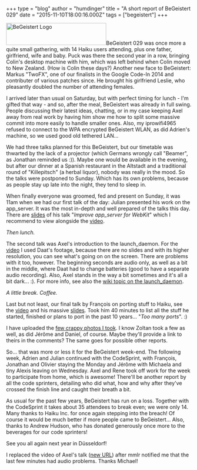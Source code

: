 +++
type = "blog"
author = "humdinger"
title = "A short report of BeGeistert 029"
date = "2015-11-10T18:00:16.000Z"
tags = ["begeistert"]
+++

<span class="inline right"><img src="/files/screenshots/begeistert-logo.png" alt="BeGeistert Logo" title="BeGeistert Logo" class="image image-_original " width="272" height="60" /></span>BeGeistert 029 was once more a quite small gathering, with 14 Haiku users attending, plus one father, girlfriend, wife and baby.
Puck was there the second year in a row, bringing Colin's desktop machine with him, which was left behind when Colin moved to New Zealand. (How is Colin these days?) Another new face to BeGeistert: Markus "TwoFX", one of our finalists in the Google Code-In 2014 and contributer of various patches since. He brought his girlfriend Leslie, who pleasantly doubled the number of attending females.
<!--break-->
I arrived later than usual on Saturday, but with perfect timing for lunch - I'm gifted that way - and so, after the meal, BeGeistert was already in full swing. People discussing their latest ideas, chatting, or in my case keeping Axel away from real work by having him show me how to split some massive commit into more easily to handle smaller ones. Also, my iprowifi4965 refused to connect to the WPA encrypted BeGeistert WLAN, as did Adrien's machine, so we used good old tethered LAN...

We had three talks planned for this BeGeistert, but our timetable was thwarted by the lack of a projector (which Germans wrongly call "Beamer", as Jonathan reminded us :)). Maybe one would be available in the evening, but after our dinner at a Spanish restaurant in the Altstadt and a traditional round of "Killepitsch" (a herbal liquor), nobody was really in the mood. So the talks were postponed to Sunday.
Which has its own problems, because as people stay up late into the night, they tend to sleep in.

When finally everyone was groomed, fed and present on Sunday, it was 11am when we had our first talk of the day: Julian presented his work on the app_server. It was the most in-depth and well prepared of the talks this day. There are <a href="/files/bg_app_server.pdf">slides</a> of his talk "<em>Improve app_server for WebKit</em>" which I recommend to view alongside the <a href="https://youtu.be/MMpEwE96fHg">video</a>.

<em>Then lunch.</em>

The second talk was Axel's introduction to the launch_daemon. For the <a href="https://youtu.be/Mu6KPyGy5NM">video</a> I used Daat's footage, because there are no slides and with its higher resolution, you can see what's going on on the screen. There are problems with it too, however. The beginning seconds are audio only, as well as a bit in the middle, where Daat had to change batteries (good to have a separate audio recording). Also, Axel stands in the way a bit sometimes and it's all a bit dark... :).
For more info, see also the <a href="https://dev.haiku-os.org/wiki/LaunchDaemon">wiki topic on the launch_daemon</a>.

<em>A little break. Coffee.</em>

Last but not least, our final talk by François on porting stuff to Haiku, see the <a href="https://youtu.be/fg9ZrtHdzHk">video</a> and his massive <a href="/files/BG029_FR_TooManyPorts.pdf">slides</a>. Took him 40 minutes to list all the stuff he started, finished or plans to port in the past 10 years... "<em>Too many ports</em>". :)

I have uploaded the <a href="https://goo.gl/photos/8f1kpHFHESkttqfo9">few crappy photos I took</a>. I know Zoltan took a few as well, as did Jérôme and Daniel, of course. Maybe they'll provide a link to theirs in the comments? The same goes for possible other reports.

So... that was more or less it for the BeGeistert week-end. The following week, Adrien and Julian continued with the CodeSprint, with François, Jonathan and Olivier staying the Monday and Jérôme with Michaela and tiny Alexis leaving on Wednesday. Axel and Rene took off work for the week to participate from home, which is awesome!
There'll be another report by all the code sprinters, detailing who did what, how and why after they've crossed the finish line and caught their breath a bit.

As usual for the past few years, BeGeistert has run on a loss. Together with the CodeSprint it takes about 35 attendees to break even; we were only 14. Many thanks to Haiku Inc. for once again stepping into the breach! Of course it would be much better if more people came to BeGeistert...
Also, thanks to Andrew Hudson, who has donated generously once more to the beverages for our code sprinters!

See you all again next year in Düsseldorf!

<div class="alert alert-info">I replaced the video of Axel's talk (<a href="https://youtu.be/Mu6KPyGy5NM">new URL</a>) after mmlr notified me that the last few minutes had audio problems. Thanks Michael!</div>